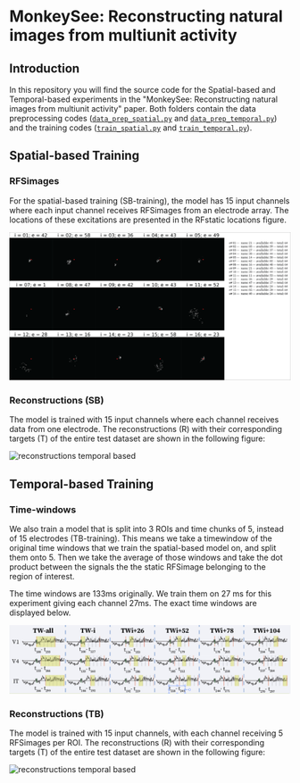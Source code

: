 # MonkeySee: Reconstructing natural images from multiunit activity

## Introduction

In this repository you will find the source code for the Spatial-based and Temporal-based experiments in the "MonkeySee: Reconstructing natural images from multiunit activity" paper. Both folders contain the data preprocessing codes ([`data_prep_spatial.py`](SpatialBased/data_prep_spatial.py) and [`data_prep_temporal.py`](TemporalBased/data_prep_temporal.py)) and the training codes ([`train_spatial.py`](SpatialBased/train_spatial.py) and [`train_temporal.py`](TemporalBased/train_temporal.py)). 


## Spatial-based Training 

### RFSimages 
For the spatial-based training (SB-training), the model has 15 input channels where each input channel receives RFSimages from an electrode array. The locations of these excitations are presented in the RFstatic locations figure.


![RFstatic locations](Figures/RFStatic.png "RFstatic locations")


### Reconstructions (SB)
The model is trained with 15 input channels where each channel receives data from one electrode. The reconstructions (R) with their corresponding targets (T) of the entire test dataset are shown in the following figure:

<img src="Figures/recons_spatial.png" alt="reconstructions temporal based" width="700"/> 


## Temporal-based Training 
### Time-windows 
We also train a model that is split into 3 ROIs and time chunks of 5, instead of 15 electrodes (TB-training). This means we take a timewindow of the original time windows that we train the spatial-based model on, and split them onto 5. Then we take the average of those windows and take the dot product between the signals the the static RFSimage belonging to the region of interest. 

The time windows are 133ms originally. We train them on 27 ms for this experiment giving each channel 27ms. The exact time windows are displayed below.

<img src="Figures/time_windows.png" alt="time windows" width="700"/> 

### Reconstructions (TB)
The model is trained with 15 input channels, with each channel receiving 5 RFSimages per ROI. The reconstructions (R) with their corresponding targets (T) of the entire test dataset are shown in the following figure:

<img src="Figures/recons_times.png" alt="reconstructions temporal based" width="700"/> 
